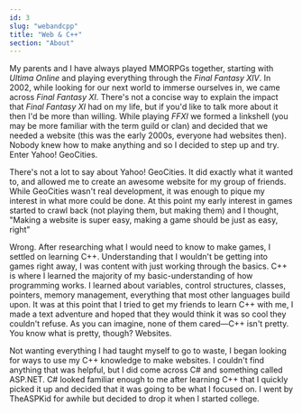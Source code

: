 ```yaml
---
id: 3
slug: "webandcpp"
title: "Web & C++"
section: "About"
---
```


My parents and I have always played MMORPGs together, starting with _Ultima Online_ and playing everything through the _Final Fantasy XIV_. In 2002, while looking for our next world to immerse ourselves in, we came across _Final Fantasy XI_. There's not a concise way to explain the impact that _Final Fantasy XI_ had on my life, but if you'd like to talk more about it then I'd be more than willing. While playing _FFXI_ we formed a linkshell (you may be more familiar with the term guild or clan) and decided that we needed a website (this was the early 2000s, everyone had websites then). Nobody knew how to make anything and so I decided to step up and try. Enter Yahoo! GeoCities.

There's not a lot to say about Yahoo! GeoCities. It did exactly what it wanted to, and allowed me to create an awesome website for my group of friends. While GeoCities wasn't real development, it was enough to pique my interest in what more could be done. At this point my early interest in games started to crawl back (not playing them, but making them) and I thought, "Making a website is super easy, making a game should be just as easy, right"

Wrong. After researching what I would need to know to make games, I settled on learning C++. Understanding that I wouldn't be getting into games right away, I was content with just working through the basics. C++ is where I learned the majority of my basic-understanding of how programming works. I learned about variables, control structures, classes, pointers, memory management, everything that most other languages build upon. It was at this point that I tried to get my friends to learn C++ with me, I made a text adventure and hoped that they would think it was so cool they couldn't refuse. As you can imagine, none of them cared—C++ isn't pretty. You know what is pretty, though? Websites.

Not wanting everything I had taught myself to go to waste, I began looking for ways to use my C++ knowledge to make websites. I couldn't find anything that was helpful, but I did come across C# and something called ASP.NET. C# looked familiar enough to me after learning C++ that I quickly picked it up and decided that it was going to be what I focused on. I went by TheASPKid for awhile but decided to drop it when I started college.
